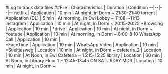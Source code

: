 #Log to track data files
##File | Characteristics | Duration | Condition
--|--|--|--
netflix 		| 	Application			|    10 min 	|	At night, in Dorm ~ 21:30-21:40
torrent 		| 	Application (DL)    |	 5 min 		|	At morning, in Ewi Lobby ~ 11:08-~11:13  
instagram 		| 	Application	 		|	 10 min    	|	At night, in Dorm ~ 20:15-20:25
*Browsing 		| 	Application			|	 10 min 	|
*drive 			| 	Application			|	 10 min 	|	At night, in Dorm ~
Youtube 		| 	Application			|	 10 min  	|	At morning, in Dorm ~ 8:00-8:10
WhatsApp Call 	| 	Application			|	 10 min 	|				
*FaceTime		|	Application			|	 10 min 	|
WhatsApp Video 	|	Application 		|	 10 min 	|
*Stieltjesweg	|	Location			|	 10 min 	|	At night, in Dorm ~
cafeteria_2 	|	Location			|	 10 min		|	At Noon, in Ewi Cafeteria ~ 15:15-15:25
library     	|	Location			|	 60 min  	|   At Noon, in Library Floor 1 ~ 12:45-13:45 ON SATURDAY
MDR				|	Location			|	 10 min 	|	At night, in Dorm ~
